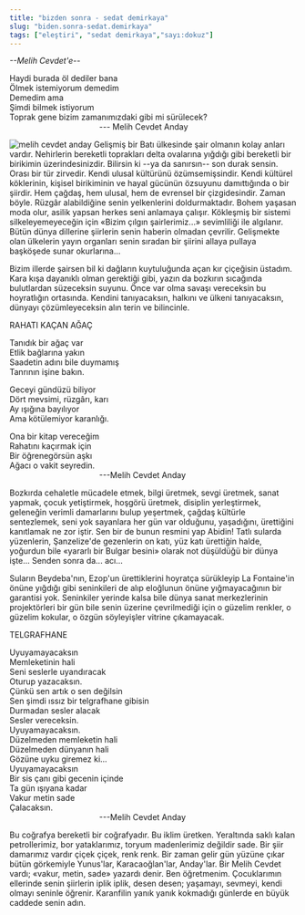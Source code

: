 ```yaml
---
title: "bizden sonra - sedat demirkaya"
slug: "biden.sonra-sedat.demirkaya"
tags: ["eleştiri", "sedat demirkaya","sayı:dokuz"]
---
```


*--Melih Cevdet'e--*

Haydi burada öl dediler bana\
Ölmek istemiyorum demedim\
Demedim ama\
Şimdi bilmek istiyorum\
Toprak gene bizim zamanımızdaki gibi mi sürülecek?\
                                        --- Melih Cevdet Anday

![melih cevdet anday](/img/ky09_15.jpg)
Gelişmiş bir Batı ülkesinde şair
olmanın kolay anları vardır. Nehirlerin bereketli toprakları delta
ovalarına yığdığı gibi bereketli bir birikimin üzerindesinizdir.
Bilirsin ki --ya da sanırsın-- son durak sensin. Orası bir tür zirvedir.
Kendi ulusal kültürünü özümsemişsindir. Kendi kültürel köklerinin,
kişisel birikiminin ve hayal gücünün özsuyunu damıttığında o bir
şiirdir. Hem çağdaş, hem ulusal, hem de evrensel bir çizgidesindir.
Zaman böyle. Rüzgâr alabildiğine senin yelkenlerini doldurmaktadır.
Bohem yaşasan moda olur, asilik yapsan herkes seni anlamaya çalışır.
Kökleşmiş bir sistemi silkeleyemeyeceğin için «Bizim çılgın
şairlerimiz...» sevimliliği ile algılanır. Bütün dünya dillerine
şiirlerin senin haberin olmadan çevrilir. Gelişmekte olan ülkelerin
yayın organları senin sıradan bir şiirini allaya pullaya başköşede
sunar okurlarına...

Bizim illerde şairsen bil ki dağların kuytuluğunda açan kır çiçeğisin
üstadım. Kara kışa dayanıklı olman gerektiği gibi, yazın da bozkırın
sıcağında bulutlardan süzeceksin suyunu. Önce var olma savaşı vereceksin
bu hoyratlığın ortasında. Kendini tanıyacaksın, halkını ve ülkeni
tanıyacaksın, dünyayı çözümleyeceksin alın terin ve bilincinle.

RAHATI KAÇAN AĞAÇ

Tanıdık bir ağaç var\
Etlik bağlarına yakın\
Saadetin adını bile duymamış\
Tanrının işine bakın.

Geceyi gündüzü biliyor\
Dört mevsimi, rüzgârı, karı\
Ay ışığına bayılıyor\
Ama kötülemiyor karanlığı.

Ona bir kitap vereceğim\
Rahatını kaçırmak için\
Bir öğrenegörsün aşkı\
Ağacı o vakit seyredin.\
                                        ---Melih Cevdet Anday

Bozkırda cehaletle mücadele etmek, bilgi üretmek, sevgi üretmek, sanat
yapmak, çocuk yetiştirmek, hoşgörü üretmek, disiplin yerleştirmek,
geleneğin verimli damarlarını bulup yeşertmek, çağdaş kültürle
sentezlemek, seni yok sayanlara her gün var olduğunu, yaşadığını,
ürettiğini kanıtlamak ne zor iştir. Sen bir de bunun resmini yap Abidin!
Tatlı sularda yüzenlerin, Şanzelize'de gezenlerin on katı, yüz katı
ürettiğin halde, yoğurdun bile «yararlı bir Bulgar besini» olarak not
düşüldüğü bir dünya işte... Senden sonra da... acı...

Suların Beydeba'nın, Ezop'un ürettiklerini hoyratça sürükleyip La
Fontaine'in önüne yığdığı gibi seninkileri de alıp eloğlunun önüne
yığmayacağının bir garantisi yok. Seninkiler yerinde kalsa bile dünya
sanat merkezlerinin projektörleri bir gün bile senin üzerine
çevrilmediği için o güzelim renkler, o güzelim kokular, o özgün
söyleyişler vitrine çıkamayacak.

TELGRAFHANE

Uyuyamayacaksın\
Memleketinin hali\
Seni seslerle uyandıracak\
Oturup yazacaksın.\
Çünkü sen artık o sen değilsin\
Sen şimdi ıssız bir telgrafhane gibisin\
Durmadan sesler alacak\
Sesler vereceksin.\
Uyuyamayacaksın.\
Düzelmeden memleketin hali\
Düzelmeden dünyanın hali\
Gözüne uyku giremez ki...\
Uyuyamayacaksın\
Bir sis çanı gibi gecenin içinde\
Ta gün ışıyana kadar\
Vakur metin sade\
Çalacaksın.\
                                        ---Melih Cevdet Anday

Bu coğrafya bereketli bir coğrafyadır. Bu iklim üretken. Yeraltında
saklı kalan petrollerimiz, bor yataklarımız, toryum madenlerimiz
değildir sade. Bir şiir damarımız vardır çiçek çiçek, renk renk. Bir
zaman gelir gün yüzüne çıkar bütün görkemiyle Yunus'lar,
Karacaoğlan'lar, Anday'lar. Bir Melih Cevdet vardı; «vakur, metin, sade»
yazardı denir. Ben öğretmenim. Çocuklarımın ellerinde senin şiirlerin
iplik iplik, desen desen; yaşamayı, sevmeyi, kendi olmayı seninle
öğrenir. Karanfilin yanık yanık kokmadığı günlerde en büyük caddede
senin adın.
